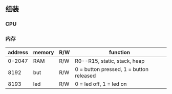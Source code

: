 ## 组装

### CPU
### 内存


 |address | memory|R/W|function|
 |-|-|-|-|
 |0-2047| RAM|R/W|R0--R15, static, stack, heap|
 | 8192 | but|R/W|0 = button pressed, 1 = button released|
 | 8193 | led|R/W|0 = led off, 1 = led on|
